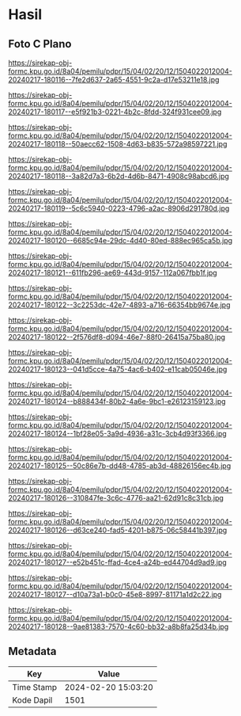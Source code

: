 # Hasil

## Foto C Plano

https://sirekap-obj-formc.kpu.go.id/8a04/pemilu/pdpr/15/04/02/20/12/1504022012004-20240217-180116--7fe2d637-2a65-4551-9c2a-d17e53211e18.jpg

https://sirekap-obj-formc.kpu.go.id/8a04/pemilu/pdpr/15/04/02/20/12/1504022012004-20240217-180117--e5f921b3-0221-4b2c-8fdd-324f931cee09.jpg

https://sirekap-obj-formc.kpu.go.id/8a04/pemilu/pdpr/15/04/02/20/12/1504022012004-20240217-180118--50aecc62-1508-4d63-b835-572a98597221.jpg

https://sirekap-obj-formc.kpu.go.id/8a04/pemilu/pdpr/15/04/02/20/12/1504022012004-20240217-180118--3a82d7a3-6b2d-4d6b-8471-4908c98abcd6.jpg

https://sirekap-obj-formc.kpu.go.id/8a04/pemilu/pdpr/15/04/02/20/12/1504022012004-20240217-180119--5c6c5940-0223-4796-a2ac-8906d291780d.jpg

https://sirekap-obj-formc.kpu.go.id/8a04/pemilu/pdpr/15/04/02/20/12/1504022012004-20240217-180120--6685c94e-29dc-4d40-80ed-888ec965ca5b.jpg

https://sirekap-obj-formc.kpu.go.id/8a04/pemilu/pdpr/15/04/02/20/12/1504022012004-20240217-180121--611fb296-ae69-443d-9157-112a067fbb1f.jpg

https://sirekap-obj-formc.kpu.go.id/8a04/pemilu/pdpr/15/04/02/20/12/1504022012004-20240217-180122--3c2253dc-42e7-4893-a716-66354bb9674e.jpg

https://sirekap-obj-formc.kpu.go.id/8a04/pemilu/pdpr/15/04/02/20/12/1504022012004-20240217-180122--2f576df8-d094-46e7-88f0-26415a75ba80.jpg

https://sirekap-obj-formc.kpu.go.id/8a04/pemilu/pdpr/15/04/02/20/12/1504022012004-20240217-180123--041d5cce-4a75-4ac6-b402-e11cab05046e.jpg

https://sirekap-obj-formc.kpu.go.id/8a04/pemilu/pdpr/15/04/02/20/12/1504022012004-20240217-180124--b888434f-80b2-4a6e-9bc1-e26123159123.jpg

https://sirekap-obj-formc.kpu.go.id/8a04/pemilu/pdpr/15/04/02/20/12/1504022012004-20240217-180124--1bf28e05-3a9d-4936-a31c-3cb4d93f3366.jpg

https://sirekap-obj-formc.kpu.go.id/8a04/pemilu/pdpr/15/04/02/20/12/1504022012004-20240217-180125--50c86e7b-dd48-4785-ab3d-48826156ec4b.jpg

https://sirekap-obj-formc.kpu.go.id/8a04/pemilu/pdpr/15/04/02/20/12/1504022012004-20240217-180126--310847fe-3c6c-4776-aa21-62d91c8c31cb.jpg

https://sirekap-obj-formc.kpu.go.id/8a04/pemilu/pdpr/15/04/02/20/12/1504022012004-20240217-180126--d63ce240-fad5-4201-b875-06c58441b397.jpg

https://sirekap-obj-formc.kpu.go.id/8a04/pemilu/pdpr/15/04/02/20/12/1504022012004-20240217-180127--e52b451c-ffad-4ce4-a24b-ed44704d9ad9.jpg

https://sirekap-obj-formc.kpu.go.id/8a04/pemilu/pdpr/15/04/02/20/12/1504022012004-20240217-180127--d10a73a1-b0c0-45e8-8997-81171a1d2c22.jpg

https://sirekap-obj-formc.kpu.go.id/8a04/pemilu/pdpr/15/04/02/20/12/1504022012004-20240217-180128--9ae81383-7570-4c60-bb32-a8b8fa25d34b.jpg


## Metadata

| Key        | Value               |
| ---------- | ------------------- |
| Time Stamp | 2024-02-20 15:03:20 |
| Kode Dapil | 1501                |



